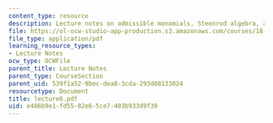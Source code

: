 ```yaml
---
content_type: resource
description: Lecture notes on admissible monomials, Steenrod algebra, and Adem relations.
file: https://ol-ocw-studio-app-production.s3.amazonaws.com/courses/18-917-topics-in-algebraic-topology-the-sullivan-conjecture-fall-2007/e486b9e1fd5582e65ce7403b933d9f39_lecture6.pdf
file_type: application/pdf
learning_resource_types:
- Lecture Notes
ocw_type: OCWFile
parent_title: Lecture Notes
parent_type: CourseSection
parent_uid: 539f1a52-9bec-dea8-3cda-293d08133024
resourcetype: Document
title: lecture6.pdf
uid: e486b9e1-fd55-82e6-5ce7-403b933d9f39
---
```

